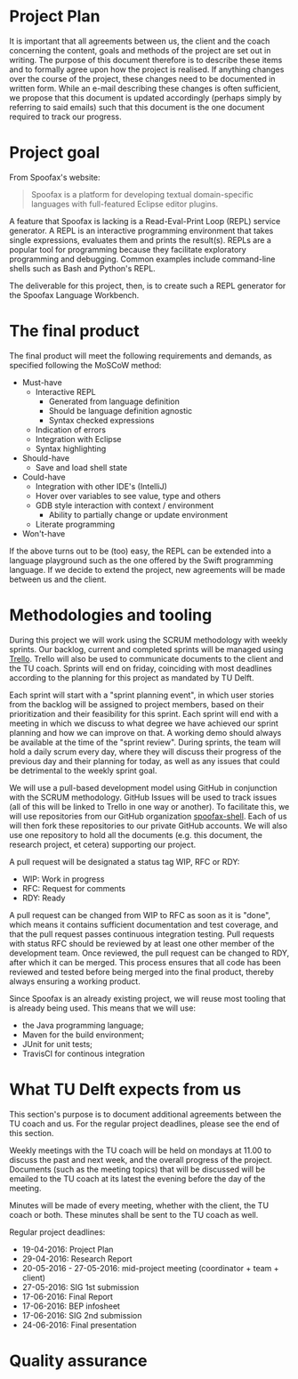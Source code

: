 # Project Plan

It is important that all agreements between us, the client and the coach
concerning the content, goals and methods of the project are set out in writing.
The purpose of this document therefore is to describe these items and to
formally agree upon how the project is realised. If anything changes over the
course of the project, these changes need to be documented in written form.
While an e-mail describing these changes is often sufficient, we propose that
this document is updated accordingly (perhaps simply by referring to said
emails) such that this document is the one document required to track our
progress.

# Project goal

From Spoofax's website:

> Spoofax is a platform for developing textual domain-specific languages with
> full-featured Eclipse editor plugins.

A feature that Spoofax is lacking is a Read-Eval-Print Loop (REPL) service
generator. A REPL is an interactive programming environment that takes single
expressions, evaluates them and prints the result(s). REPLs are a popular tool
for programming because they facilitate exploratory programming and debugging.
Common examples include command-line shells such as Bash and Python's REPL.

The deliverable for this project, then, is to create such a REPL generator for
the Spoofax Language Workbench.

# The final product
The final product will meet the following requirements and demands,
as specified following the MoSCoW method:

* Must-have
  * Interactive REPL
    * Generated from language definition
    * Should be language definition agnostic
    * Syntax checked expressions
  * Indication of errors
  * Integration with Eclipse
  * Syntax highlighting
* Should-have
  * Save and load shell state
* Could-have
  * Integration with other IDE's (IntelliJ)
  * Hover over variables to see value, type and others
  * GDB style interaction with context / environment
    * Ability to partially change or update environment
  * Literate programming
* Won't-have

If the above turns out to be (too) easy, the REPL can be extended into a
language playground such as the one offered by the Swift programming language.
If we decide to extend the project, new agreements will be made between us and
the client.

# Methodologies and tooling

During this project we will work using the SCRUM methodology with weekly
sprints. Our backlog, current and completed sprints will be managed using
[Trello](https://trello.com/b/u2aKQ12y/bachelor-project-spoofax-repl).
Trello will also be used to communicate documents to the client and the TU coach.
Sprints will end on friday, coinciding with most deadlines according to the
planning for this project as mandated by TU Delft.

Each sprint will start with a "sprint planning event", in which user stories
from the backlog will be assigned to project members, based on their
prioritization and their feasibility for this sprint.
Each sprint will end with a meeting in which we discuss to what degree
we have achieved our sprint planning and how we can improve on that.
A working demo should always be available at the time of the "sprint review".
During sprints, the team will hold a daily scrum every day, where
they will discuss their progress of the previous day and their planning for
today, as well as any issues that could be detrimental to the weekly sprint goal.

We will use a pull-based development model using GitHub in conjunction with
the SCRUM methodology. GitHub Issues will be used to
track issues (all of this will be linked to Trello in one way or another).
To facilitate this, we will use repositories from our GitHub organization
[spoofax-shell](https://github.com/spoofax-shell).
Each of us will then fork these repositories to our private GitHub
accounts. We will also use one repository to hold all the documents
(e.g. this document, the research project, et cetera) supporting our project.

A pull request will be designated a status tag WIP, RFC or RDY:

* WIP: Work in progress
* RFC: Request for comments
* RDY: Ready

A pull request can be changed from WIP to RFC as soon as it is "done",
which means it contains sufficient documentation and test coverage,
and that the pull request passes continuous integration testing.
Pull requests with status RFC should be reviewed by at least one other member
of the development team. Once reviewed, the pull request can be changed
to RDY, after which it can be merged.
This process ensures that all code has been reviewed and tested before
being merged into the final product, thereby always ensuring a working product.

Since Spoofax is an already existing project, we will reuse most tooling that is
already being used. This means that we will use:

* the Java programming language;
* Maven for the build environment;
* JUnit for unit tests;
* TravisCI for continous integration

# What TU Delft expects from us

This section's purpose is to document additional agreements between the TU coach
and us. For the regular project deadlines, please see the end of this section.

Weekly meetings with the TU coach will be held on mondays at 11.00 to discuss
the past and next week, and the overall progress of the project.
Documents (such as the meeting topics) that will be discussed will be emailed
to the TU coach at its latest the evening before the day of the meeting.

Minutes will be made of every meeting, whether with the client, the TU coach or both.
These minutes shall be sent to the TU coach as well.

Regular project deadlines:

* 19-04-2016: Project Plan
* 29-04-2016: Research Report
* 20-05-2016 - 27-05-2016: mid-project meeting (coordinator + team + client)
* 27-05-2016: SIG 1st submission
* 17-06-2016: Final Report
* 17-06-2016: BEP infosheet
* 17-06-2016: SIG 2nd submission
* 24-06-2016: Final presentation

# Quality assurance
